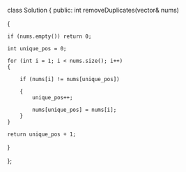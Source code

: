 class Solution {
public:
    int removeDuplicates(vector<int>& nums) 
        
{
        
    if (nums.empty()) return 0;

    int unique_pos = 0;

    for (int i = 1; i < nums.size(); i++)
    {
        
        if (nums[i] != nums[unique_pos])
        
        {
            unique_pos++;
            
            nums[unique_pos] = nums[i]; 
        }
    }

    return unique_pos + 1;
}

};
